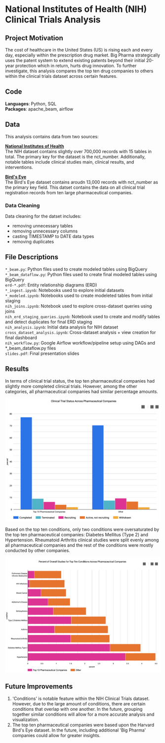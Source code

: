 # National Institutes of Health (NIH) Clinical Trials Analysis 

## Project Motivation 
The cost of healthcare in the United States (US) is rising each and every day, especially within the prescription drug market. Big Pharma strategically uses the patent system to extend existing patents beyond their initial 20-year protection which in return, hurts drug innovation. To further investigate, this analysis compares the top ten drug companies to others within the clinical trials dataset across certain features. 

## Code
**Languages**: Python, SQL <br>
**Packages**: apache_beam, airflow

## Data 
This analysis contains data from two sources: 

[**National Institutes of Health**](https://clinicaltrials.gov/api/gui/ref/download_all) <br>
The NIH dataset contains slightly over 700,000 records with 15 tables in total. The primary key for the dataset is the nct_number. Additionally, notable tables include clinical studies main, clinical results, and interventions. 

[**Bird's Eye**](https://www.aerodatalab.org/birds-eye-view-of-research-landscape) <br>
The Bird's Eye dataset contains aroudn 13,000 records with nct_number as the primary key field. This datset contains the data on all clinical trial registration records from ten large pharmaceutical companies. 

### Data Cleaning 
Data cleaning for the datset includes: 
- removing unnecessary tables
- removing unnecessary columns 
- casting TIMESTAMP to DATE data types 
- removing duplicates 

## File Descriptions
`*_beam.py`: Python files used to create modeled tables using BigQuery <br>
`*_beam_dataflow.py`: Python files used to create final modeled tables using BigQuery <br>
`erd-*.pdf`: Entity relationship diagrams (ERD) <br>
`*_ingest.ipynb`: Notebooks used to explore initial datasets  <br>
`*_modeled.ipynb`: Notebooks used to create modeleted tables from initial staging <br>
`nih_joins.ipynb`: Notebook used to explore cross-dataset queries using joins <br>
`nih_erd_staging_queries.ipynb`: Notebook used to create and modify tables and detect duplicates for final ERD staging <br>
`nih_analysis.ipynb`: Initial data analysis for NIH dataset <br>
`cross_dataset_analysis.ipynb`: Cross-dataset analysis + view creation for final dashboard <br>
`nih_workflow.py`: Google Airflow workflow/pipeline setup using DAGs and *_beam_dataflow.py files <br>
`slides.pdf`: Final presentation slides <br>

## Results 
In terms of clinical trial status, the top ten pharmaceutical companies had slightly more completed clinical trials. However, among the other categories, all pharmaceutical companies had similar percentage amounts. 

![overall_status](https://github.com/abelasandovalg/clinical-trials/blob/main/images/overall_status.png)

Based on the top ten conditions, only two conditions were oversaturated by the top ten pharmaceutical companies: Diabetes Mellitus (Type 2) and Hypertension. Rheumatoid Arthritis clinical studies were split evenly among all pharmaceutical companies and the rest of the conditions were mostly conducted by other companies. 

![conditions](https://github.com/abelasandovalg/clinical-trials/blob/main/images/conditions.png)

## Future Improvements 
1. 'Conditions' is notable feature within the NIH Clinical Trials dataset. However, due to the large amount of conditions, there are certain conditions that overlap with one another. In the future, grouping together similar conditions will allow for a more accurate analysis and visualization. 
2. The top ten pharmaceutical companies were based upon the Harvard Bird's Eye dataset. In the future, including additional 'Big Pharma' companies could allow for greater insights.
